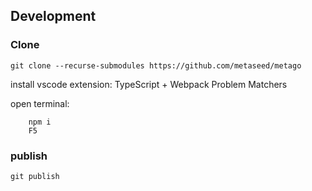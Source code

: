## Development
### Clone
```
git clone --recurse-submodules https://github.com/metaseed/metago
```

install vscode extension: TypeScript + Webpack Problem Matchers
 
open terminal:
```
    npm i
	F5
```

### publish
```
git publish
```